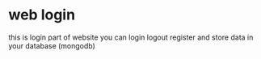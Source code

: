 # web login
 this is login part of website you can login logout register and store data in your database (mongodb)
